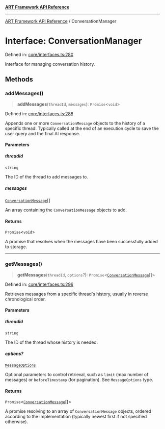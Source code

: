 [**ART Framework API Reference**](../README.md)

***

[ART Framework API Reference](../README.md) / ConversationManager

# Interface: ConversationManager

Defined in: [core/interfaces.ts:280](https://github.com/hashangit/ART/blob/d99cb328093f6dec701b3289d82d5abbf64a3736/src/core/interfaces.ts#L280)

Interface for managing conversation history.

## Methods

### addMessages()

> **addMessages**(`threadId`, `messages`): `Promise`\<`void`\>

Defined in: [core/interfaces.ts:288](https://github.com/hashangit/ART/blob/d99cb328093f6dec701b3289d82d5abbf64a3736/src/core/interfaces.ts#L288)

Appends one or more `ConversationMessage` objects to the history of a specific thread.
Typically called at the end of an execution cycle to save the user query and the final AI response.

#### Parameters

##### threadId

`string`

The ID of the thread to add messages to.

##### messages

[`ConversationMessage`](ConversationMessage.md)[]

An array containing the `ConversationMessage` objects to add.

#### Returns

`Promise`\<`void`\>

A promise that resolves when the messages have been successfully added to storage.

***

### getMessages()

> **getMessages**(`threadId`, `options`?): `Promise`\<[`ConversationMessage`](ConversationMessage.md)[]\>

Defined in: [core/interfaces.ts:296](https://github.com/hashangit/ART/blob/d99cb328093f6dec701b3289d82d5abbf64a3736/src/core/interfaces.ts#L296)

Retrieves messages from a specific thread's history, usually in reverse chronological order.

#### Parameters

##### threadId

`string`

The ID of the thread whose history is needed.

##### options?

[`MessageOptions`](MessageOptions.md)

Optional parameters to control retrieval, such as `limit` (max number of messages) or `beforeTimestamp` (for pagination). See `MessageOptions` type.

#### Returns

`Promise`\<[`ConversationMessage`](ConversationMessage.md)[]\>

A promise resolving to an array of `ConversationMessage` objects, ordered according to the implementation (typically newest first if not specified otherwise).
